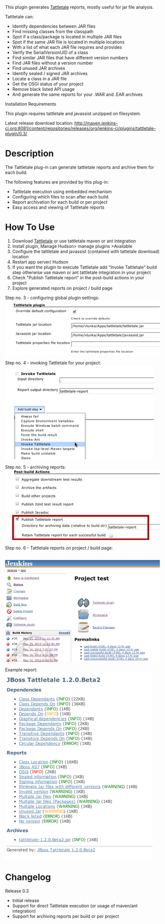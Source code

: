 ﻿
This plugin generates [Tattletale](http://www.jboss.org/tattletale)
reports, mostly useful for jar file analysis.

Tattletale can:

-   Identify dependencies between JAR files
-   Find missing classes from the classpath
-   Spot if a class/package is located in multiple JAR files
-   Spot if the same JAR file is located in multiple locations
-   With a list of what each JAR file requires and provides
-   Verify the SerialVersionUID of a class
-   Find similar JAR files that have different version numbers
-   Find JAR files without a version number
-   Find unused JAR archives
-   Identify sealed / signed JAR archives
-   Locate a class in a JAR file
-   Get the OSGi status of your project
-   Remove black listed API usage
-   And generate the same reports for your .WAR and .EAR archives  

Installation Requirements

This plugin requires tattletale and javassist unzipped on filesystem.

Latest release download location:
<http://maven.jenkins-ci.org:8081/content/repositories/releases/org/jenkins-ci/plugins/tattletale-plugin/0.3/>

# Description

The Tattletale plug-in can generate tattletale reports and archive them
for each build.

The following features are provided by this plug-in:

-   Tattletale execution using embedded mechanism
-   Configuring which files to scan after each build.
-   Report archivation for each build or per project
-   Easy access and viewing of Tattletale reports

# How To Use

1.  Download
    [Tattletale](http://sourceforge.net/projects/jboss/files/JBoss%20Tattletale/) or
    use tattletale maven or ant integration
2.  Install plugin, Manage Hudson\> manage plugins \>Available
3.  Configure the tattletale and javassist (contained with tattetale
    download) location
4.  Restart app server/ Hudson
5.  If you want the plugin to execute Tattletale add "Invoke Tattletale"
    build step otherwise use maven or ant tattletale integration in your
    project
6.  Check "Publish Tattletale report" in the post-build actions in your
    project 
7.  Explore generated reports on project / build page

Step no. 3 - configuring global plugin settings:  
![](docs/images/tattletale-settings.png)

Step no. 4 - invoking Tattletale for your project:  
![](docs/images/tattletale-build-step.png)

Step no. 5 - archiving reports:  
![](docs/images/tattletale-post-build.png)

Step no. 6 - Tattletale reports on project / build page:

 
![](docs/images/tattletale-project.png)

Example report:  
![](docs/images/tattletale-report.png)

# Changelog

Release 0.3

-   Initial release
-   Support for direct Tattletale execution (or usage of maven/ant
    integration)
-   Support for archiving reports per build or per project
